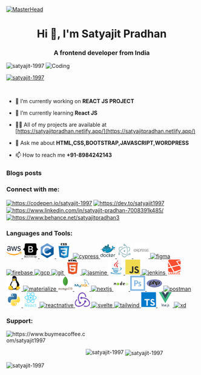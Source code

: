 [![MasterHead](https://www.google.com/url?sa=i&url=https%3A%2F%2Fwww.pramukhdigital.com%2Fweb-development%2F&psig=AOvVaw2F829JnLrEn7ZjV2lxh1bj&ust=1683031959582000&source=images&cd=vfe&ved=0CBEQjRxqFwoTCOjR0OOU1P4CFQAAAAAdAAAAABAE)](https://satyajitpradhan.netlify.app/)
<h1 align="center">Hi 👋, I'm Satyajit Pradhan</h1>
<h3 align="center">A frontend developer from India</h3>
<img align="right" alt="Coding" width="400" src="[https://www.google.com/url?sa=i&url=https%3A%2F%2Fgithub.com%2Frudrabarad%2FGifs&psig=AOvVaw1iU3WyUMZh41K6iebdcQgw&ust=1683031811585000&source=images&cd=vfe&ved=0CBEQjRxqFwoTCPjqk5yU1P4CFQAAAAAdAAAAABAE](https://profilepic2023.s3.ap-south-1.amazonaws.com/profile2023.gif?response-content-disposition=inline&X-Amz-Security-Token=IQoJb3JpZ2luX2VjEJ3%2F%2F%2F%2F%2F%2F%2F%2F%2F%2FwEaCmFwLXNvdXRoLTEiRzBFAiEAuZt0ZljmcdUQwHRJJ%2FWJIs2oMkJ2T6ik%2FTnNlXiRD6UCIDvM%2F4Rc6gEnSmh3S4w59DWrjCGvBPtnkVS%2B8v9d70UAKu0CCKb%2F%2F%2F%2F%2F%2F%2F%2F%2F%2FwEQARoMNTY0NjI1NTY2Njk1IgxAt%2FOov%2BSrSCpZLzQqwQIHMqkFE9RsgxhUpsMPx8uJNd1n0eKd%2Bl7WU2gG1KivdBuce5daxaPE%2Bj7FfB8PygqBS3K3TBhddNHZbRE9ROkCkZHl5sfGXjsgFiJy4zFaEeZlD9JPT3BgS%2BDo7BWL9E33%2B6BUdMQCcBwWLLeF03bWHdRBDLBywplQ4RuKReDcI7UksUIlE4w4iPwC7ZOEfla3txXONRsiezDUW1X3S%2F4tv9xTEsrF6UOehOo8%2F%2BkfHszk38IxCZ3SnTXDrqfvUO67A1V3DXfqNw84gslK3lOFcwXCLqmEO7KXy1kRGr950iYyRuANC%2FnT0h87lkoVzNLPKFf88h94VdWAIMNGSjbAFpWShFaKmgHY%2BcOFVn3BrLVtdOAgJK7Ns%2F7QemKjUYx3H%2BpX7xu4azkMDHflzBt7OImVt0Dly%2FgsTeUkVVYbJ0kw2e6%2BogY6swLxGsH%2BoPxkMLAuNk4fnQWJp0L0j4BOz1naIoql%2F6%2BTquDqfzYXGaHJnOPRQPWriQTj5EL3DLYYTlJniTtBBSScmjQ3xCLku%2BPWLJ9TnA6HiR1bbBfm3nK%2Fi3ZNs2A5FD4U9UiQB4nunZZEobELJ1j4r6GtE4vCmfKBhB2k%2BaOS8Jj0ks60K4blDMWh1r8Hy8LvDOzYQ7dG8dTU2bws3Rrk%2FYG6Y6qbbgkEVg9EV5yXrt%2BADzQqpBsyItHoaQWwk1Laqi9AcBABzKmH0z6Do1OhkIziiD1RZytKwsrefQ8cyohgUbKA9P79hVnWMRdtnv7QB8T35Z87GEn6w4IbdFoYMDNipZXLBbQaJi1E3GQmqtWZ6OCe1nkn2E939hB4X%2BnhYJHnYjSRjD7aBI%2BJhg2Rx5NO&X-Amz-Algorithm=AWS4-HMAC-SHA256&X-Amz-Date=20230501T130153Z&X-Amz-SignedHeaders=host&X-Amz-Expires=300&X-Amz-Credential=ASIAYG5SONPT5CQOXQ5G%2F20230501%2Fap-south-1%2Fs3%2Faws4_request&X-Amz-Signature=71558b07ba06fe9169b3f2b67a34b2512a98afe6ce9eb184518cd041100551aa)">
<p align="left"> <img src="https://komarev.com/ghpvc/?username=satyajit-1997&label=Profile%20views&color=0e75b6&style=flat" alt="satyajit-1997" /> </p>

<p align="left"> <a href="https://github.com/ryo-ma/github-profile-trophy"><img src="https://github-profile-trophy.vercel.app/?username=satyajit-1997" alt="satyajit-1997" /></a> </p>

<p align="left"> <a href="https://twitter.com/" target="blank"><img src="https://img.shields.io/twitter/follow/?logo=twitter&style=for-the-badge" alt="" /></a> </p>

- 🔭 I’m currently working on **REACT JS PROJECT**

- 🌱 I’m currently learning **React JS**

- 👨‍💻 All of my projects are available at [https://satyajitpradhan.netlify.app/](https://satyajitpradhan.netlify.app/)

- 💬 Ask me about **HTML,CSS,BOOTSTRAP,JAVASCRIPT,WORDPRESS**

- 📫 How to reach me **+91-8984242143**

### Blogs posts
<!-- BLOG-POST-LIST:START -->
<!-- BLOG-POST-LIST:END -->

<h3 align="left">Connect with me:</h3>
<p align="left">
<a href="https://codepen.io/https://codepen.io/satyajit-1997" target="blank"><img align="center" src="https://raw.githubusercontent.com/rahuldkjain/github-profile-readme-generator/master/src/images/icons/Social/codepen.svg" alt="https://codepen.io/satyajit-1997" height="30" width="40" /></a>
<a href="https://dev.to/https://dev.to/satyajit1997" target="blank"><img align="center" src="https://raw.githubusercontent.com/rahuldkjain/github-profile-readme-generator/master/src/images/icons/Social/devto.svg" alt="https://dev.to/satyajit1997" height="30" width="40" /></a>
<a href="https://linkedin.com/in/https://www.linkedin.com/in/satyajit-pradhan-7008391k485/" target="blank"><img align="center" src="https://raw.githubusercontent.com/rahuldkjain/github-profile-readme-generator/master/src/images/icons/Social/linked-in-alt.svg" alt="https://www.linkedin.com/in/satyajit-pradhan-7008391k485/" height="30" width="40" /></a>
<a href="https://www.behance.net/https://www.behance.net/satyajitpradhan3" target="blank"><img align="center" src="https://raw.githubusercontent.com/rahuldkjain/github-profile-readme-generator/master/src/images/icons/Social/behance.svg" alt="https://www.behance.net/satyajitpradhan3" height="30" width="40" /></a>
</p>

<h3 align="left">Languages and Tools:</h3>
<p align="left"> <a href="https://aws.amazon.com" target="_blank" rel="noreferrer"> <img src="https://raw.githubusercontent.com/devicons/devicon/master/icons/amazonwebservices/amazonwebservices-original-wordmark.svg" alt="aws" width="40" height="40"/> </a> <a href="https://getbootstrap.com" target="_blank" rel="noreferrer"> <img src="https://raw.githubusercontent.com/devicons/devicon/master/icons/bootstrap/bootstrap-plain-wordmark.svg" alt="bootstrap" width="40" height="40"/> </a> <a href="https://www.cprogramming.com/" target="_blank" rel="noreferrer"> <img src="https://raw.githubusercontent.com/devicons/devicon/master/icons/c/c-original.svg" alt="c" width="40" height="40"/> </a> <a href="https://www.w3schools.com/css/" target="_blank" rel="noreferrer"> <img src="https://raw.githubusercontent.com/devicons/devicon/master/icons/css3/css3-original-wordmark.svg" alt="css3" width="40" height="40"/> </a> <a href="https://www.cypress.io" target="_blank" rel="noreferrer"> <img src="https://raw.githubusercontent.com/simple-icons/simple-icons/6e46ec1fc23b60c8fd0d2f2ff46db82e16dbd75f/icons/cypress.svg" alt="cypress" width="40" height="40"/> </a> <a href="https://www.docker.com/" target="_blank" rel="noreferrer"> <img src="https://raw.githubusercontent.com/devicons/devicon/master/icons/docker/docker-original-wordmark.svg" alt="docker" width="40" height="40"/> </a> <a href="https://www.electronjs.org" target="_blank" rel="noreferrer"> <img src="https://raw.githubusercontent.com/devicons/devicon/master/icons/electron/electron-original.svg" alt="electron" width="40" height="40"/> </a> <a href="https://expressjs.com" target="_blank" rel="noreferrer"> <img src="https://raw.githubusercontent.com/devicons/devicon/master/icons/express/express-original-wordmark.svg" alt="express" width="40" height="40"/> </a> <a href="https://www.figma.com/" target="_blank" rel="noreferrer"> <img src="https://www.vectorlogo.zone/logos/figma/figma-icon.svg" alt="figma" width="40" height="40"/> </a> <a href="https://firebase.google.com/" target="_blank" rel="noreferrer"> <img src="https://www.vectorlogo.zone/logos/firebase/firebase-icon.svg" alt="firebase" width="40" height="40"/> </a> <a href="https://cloud.google.com" target="_blank" rel="noreferrer"> <img src="https://www.vectorlogo.zone/logos/google_cloud/google_cloud-icon.svg" alt="gcp" width="40" height="40"/> </a> <a href="https://git-scm.com/" target="_blank" rel="noreferrer"> <img src="https://www.vectorlogo.zone/logos/git-scm/git-scm-icon.svg" alt="git" width="40" height="40"/> </a> <a href="https://www.w3.org/html/" target="_blank" rel="noreferrer"> <img src="https://raw.githubusercontent.com/devicons/devicon/master/icons/html5/html5-original-wordmark.svg" alt="html5" width="40" height="40"/> </a> <a href="https://jasmine.github.io/" target="_blank" rel="noreferrer"> <img src="https://www.vectorlogo.zone/logos/jasmine/jasmine-icon.svg" alt="jasmine" width="40" height="40"/> </a> <a href="https://www.java.com" target="_blank" rel="noreferrer"> <img src="https://raw.githubusercontent.com/devicons/devicon/master/icons/java/java-original.svg" alt="java" width="40" height="40"/> </a> <a href="https://developer.mozilla.org/en-US/docs/Web/JavaScript" target="_blank" rel="noreferrer"> <img src="https://raw.githubusercontent.com/devicons/devicon/master/icons/javascript/javascript-original.svg" alt="javascript" width="40" height="40"/> </a> <a href="https://www.jenkins.io" target="_blank" rel="noreferrer"> <img src="https://www.vectorlogo.zone/logos/jenkins/jenkins-icon.svg" alt="jenkins" width="40" height="40"/> </a> <a href="https://laravel.com/" target="_blank" rel="noreferrer"> <img src="https://raw.githubusercontent.com/devicons/devicon/master/icons/laravel/laravel-plain-wordmark.svg" alt="laravel" width="40" height="40"/> </a> <a href="https://www.linux.org/" target="_blank" rel="noreferrer"> <img src="https://raw.githubusercontent.com/devicons/devicon/master/icons/linux/linux-original.svg" alt="linux" width="40" height="40"/> </a> <a href="https://materializecss.com/" target="_blank" rel="noreferrer"> <img src="https://raw.githubusercontent.com/prplx/svg-logos/5585531d45d294869c4eaab4d7cf2e9c167710a9/svg/materialize.svg" alt="materialize" width="40" height="40"/> </a> <a href="https://www.mongodb.com/" target="_blank" rel="noreferrer"> <img src="https://raw.githubusercontent.com/devicons/devicon/master/icons/mongodb/mongodb-original-wordmark.svg" alt="mongodb" width="40" height="40"/> </a> <a href="https://www.mysql.com/" target="_blank" rel="noreferrer"> <img src="https://raw.githubusercontent.com/devicons/devicon/master/icons/mysql/mysql-original-wordmark.svg" alt="mysql" width="40" height="40"/> </a> <a href="https://nextjs.org/" target="_blank" rel="noreferrer"> <img src="https://cdn.worldvectorlogo.com/logos/nextjs-2.svg" alt="nextjs" width="40" height="40"/> </a> <a href="https://nodejs.org" target="_blank" rel="noreferrer"> <img src="https://raw.githubusercontent.com/devicons/devicon/master/icons/nodejs/nodejs-original-wordmark.svg" alt="nodejs" width="40" height="40"/> </a> <a href="https://www.photoshop.com/en" target="_blank" rel="noreferrer"> <img src="https://raw.githubusercontent.com/devicons/devicon/master/icons/photoshop/photoshop-line.svg" alt="photoshop" width="40" height="40"/> </a> <a href="https://www.php.net" target="_blank" rel="noreferrer"> <img src="https://raw.githubusercontent.com/devicons/devicon/master/icons/php/php-original.svg" alt="php" width="40" height="40"/> </a> <a href="https://postman.com" target="_blank" rel="noreferrer"> <img src="https://www.vectorlogo.zone/logos/getpostman/getpostman-icon.svg" alt="postman" width="40" height="40"/> </a> <a href="https://www.python.org" target="_blank" rel="noreferrer"> <img src="https://raw.githubusercontent.com/devicons/devicon/master/icons/python/python-original.svg" alt="python" width="40" height="40"/> </a> <a href="https://reactjs.org/" target="_blank" rel="noreferrer"> <img src="https://raw.githubusercontent.com/devicons/devicon/master/icons/react/react-original-wordmark.svg" alt="react" width="40" height="40"/> </a> <a href="https://reactnative.dev/" target="_blank" rel="noreferrer"> <img src="https://reactnative.dev/img/header_logo.svg" alt="reactnative" width="40" height="40"/> </a> <a href="https://redux.js.org" target="_blank" rel="noreferrer"> <img src="https://raw.githubusercontent.com/devicons/devicon/master/icons/redux/redux-original.svg" alt="redux" width="40" height="40"/> </a> <a href="https://svelte.dev" target="_blank" rel="noreferrer"> <img src="https://upload.wikimedia.org/wikipedia/commons/1/1b/Svelte_Logo.svg" alt="svelte" width="40" height="40"/> </a> <a href="https://tailwindcss.com/" target="_blank" rel="noreferrer"> <img src="https://www.vectorlogo.zone/logos/tailwindcss/tailwindcss-icon.svg" alt="tailwind" width="40" height="40"/> </a> <a href="https://www.typescriptlang.org/" target="_blank" rel="noreferrer"> <img src="https://raw.githubusercontent.com/devicons/devicon/master/icons/typescript/typescript-original.svg" alt="typescript" width="40" height="40"/> </a> <a href="https://vuejs.org/" target="_blank" rel="noreferrer"> <img src="https://raw.githubusercontent.com/devicons/devicon/master/icons/vuejs/vuejs-original-wordmark.svg" alt="vuejs" width="40" height="40"/> </a> <a href="https://www.adobe.com/products/xd.html" target="_blank" rel="noreferrer"> <img src="https://cdn.worldvectorlogo.com/logos/adobe-xd.svg" alt="xd" width="40" height="40"/> </a> </p>

<h3 align="left">Support:</h3>
<p><a href="https://www.buymeacoffee.com/https://www.buymeacoffee.com/satyajit1997"> <img align="left" src="https://cdn.buymeacoffee.com/buttons/v2/default-yellow.png" height="50" width="210" alt="https://www.buymeacoffee.com/satyajit1997" /></a></p><br><br>

<p><img align="left" src="https://github-readme-stats.vercel.app/api/top-langs?username=satyajit-1997&show_icons=true&locale=en&layout=compact" alt="satyajit-1997" /></p>

<p>&nbsp;<img align="center" src="https://github-readme-stats.vercel.app/api?username=satyajit-1997&show_icons=true&locale=en" alt="satyajit-1997" /></p>

<p><img align="center" src="https://github-readme-streak-stats.herokuapp.com/?user=satyajit-1997&" alt="satyajit-1997" /></p>
